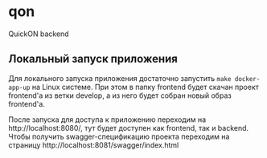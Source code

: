# qon
QuickON backend


## Локальный запуск приложения

Для локального запуска приложения достаточно запустить `make docker-app-up` на Linux системе.
При этом в папку frontend будет скачан проект frontend'a из ветки develop, а из него будет собран новый образ frontend'a.

После запуска для доступа к приложению переходим на http://localhost:8080/, тут будет доступен как frontend, так и backend.
Чтобы получить swagger-спецификацию проекта переходим на страницу http://localhost:8081/swagger/index.html
